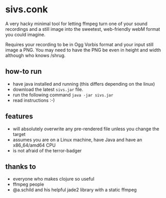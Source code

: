 # sivs.conk
A very hacky minimal tool for letting ffmpeg turn one of your sound recordings and a still image
 into the sweetest, web-friendly webM format you could imagine.

Requires your recording to be in Ogg Vorbis format and your input still image a PNG.
You may need to have the PNG be even in height and width although who knows /shrug.

## how-to run
  * have java installed and running (this differs depending on the linux)
  * download the latest `sivs.jar` file.
  * run the following command
   `java -jar sivs.jar`
  * read instructions :-)

## features
  * will absolutely overwrite any pre-rendered file unless you change the target
  * assumes you are on a Linux machine, have Java and have an x86_64/amd64 CPU
  * is not afraid of the terror-badger

## thanks to
  * everyone who makes clojure so useful
  * ffmpeg people
  * @a.schild and his helpful jade2 library with a static ffmpeg
